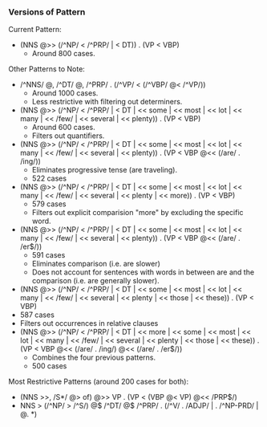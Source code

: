 ### Versions of Pattern

Current Pattern: 
- (NNS @>> (/^NP/ < /^PRP/ | < DT)) . (VP < VBP)
  - Around 800 cases.

Other Patterns to Note:
- /^NNS/ @, /^DT/ @, /^PRP/ . (/^VP/ < (/^VBP/ @< /^VP/))
  - Around 1000 cases.
  - Less restrictive with filtering out determiners.
- (NNS @>> (/^NP/ < /^PRP/ | < DT | << some | << most | << lot | << many | << /few/ | << several | << plenty)) . (VP < VBP)
  - Around 600 cases. 
  - Filters out quantifiers.
- (NNS @>> (/^NP/ < /^PRP/ | < DT | << some | << most | << lot | << many | << /few/ | << several | << plenty)) . (VP < VBP @<< (/are/ . /ing/))
  - Eliminates progressive tense (are traveling).
  - 522 cases
- (NNS @>> (/^NP/ < /^PRP/ | < DT | << some | << most | << lot | << many | << /few/ | << several | << plenty | << more)) . (VP < VBP) 
  - 579 cases
  - Filters out explicit comparision "more" by excluding the specific word.
- (NNS @>> (/^NP/ < /^PRP/ | < DT | << some | << most | << lot | << many | << /few/ | << several | << plenty)) . (VP < VBP @<< (/are/ . /er$/))
  - 591 cases
  - Eliminates comparison (i.e. are slower)
  - Does not account for sentences with words in between are and the comparison (i.e. are generally slower).
- (NNS @>> (/^NP/ < /^PRP/ | < DT | << some | << most | << lot | << many | << /few/ | << several | << plenty | << those | << these)) . (VP < VBP)
 - 587 cases
 - Filters out occurrences in relative clauses
- (NNS @>> (/^NP/ < /^PRP/ | < DT | << more | << some | << most | << lot | << many | << /few/ | << several | << plenty | << those | << these)) . (VP < VBP @<< (/are/ . /ing/) @<< (/are/ . /er$/))
  - Combines the four previous patterns.
  - 500 cases

Most Restrictive Patterns (around 200 cases for both):
- (NNS >>, /S*/ @> of) @>> VP . (VP < (VBP @< VP) @<< /PRP$/)
- NNS > (/^NP/ > /^S/) @$ /^DT/ @$ /^PRP/ . (/^V/ . /ADJP/ | . /^NP-PRD/ | @. *)